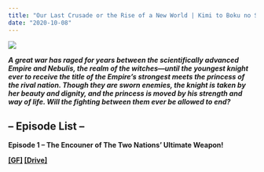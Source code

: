 ```yaml
---
title: "Our Last Crusade or the Rise of a New World | Kimi to Boku no Saigo no Senjou | Anime Hindi Subbed Download in HD"
date: "2020-10-08"
---
```


[![](https://1.bp.blogspot.com/-H4CMymynZLM/X33j9Pyt02I/AAAAAAAADJM/FlyxlqfGkOMJWz_d4lrGlfDDPS-IdH6SQCLcBGAsYHQ/w400-h225/portada_kimi-to-boku-no-saibou-7.jpg)](https://1.bp.blogspot.com/-H4CMymynZLM/X33j9Pyt02I/AAAAAAAADJM/FlyxlqfGkOMJWz_d4lrGlfDDPS-IdH6SQCLcBGAsYHQ/s1280/portada_kimi-to-boku-no-saibou-7.jpg)

**_A great war has raged for years between the scientifically advanced Empire and Nebulis, the realm of the witches―until the youngest knight ever to receive the title of the Empire’s strongest meets the princess of the rival nation. Though they are sworn enemies, the knight is taken by her beauty and dignity, and the princess is moved by his strength and way of life. Will the fighting between them ever be allowed to end?_**

## – Episode List –

**Episode 1 – The Encouner of The Two Nations’ Ultimate Weapon!**

**[\[GF\]](https://gplinks.co/Xhvo) [\[Drive\]](https://gplinks.co/ciQMG2i7)**
